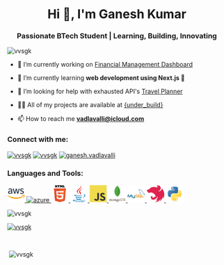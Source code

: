 <h1 align="center">Hi 👋, I'm Ganesh Kumar</h1>
<h3 align="center">Passionate BTech Student | Learning, Building, Innovating</h3>

<p align="left"> <img src="https://komarev.com/ghpvc/?username=vvsgk&label=Profile%20views&color=0e75b6&style=flat" alt="vvsgk" /> </p>

- 🔭 I’m currently working on [Financial Management Dashboard](https://vvsgk.github.io/fmd/)

- 🌱 I’m currently learning **web development using Next.js 🚀**

- 🤝 I’m looking for help with exhausted API's [Travel Planner](https://vvsgk.github.io/TravelPlanner/)

- 👨‍💻 All of my projects are available at [{under_build}]({under_build})

- 📫 How to reach me **vadlavalli@icloud.com**

<h3 align="left">Connect with me:</h3>
<p align="left">
<a href="https://twitter.com/vvsgk" target="blank"><img align="center" src="https://raw.githubusercontent.com/rahuldkjain/github-profile-readme-generator/master/src/images/icons/Social/twitter.svg" alt="vvsgk" height="30" width="40" /></a>
<a href="https://linkedin.com/in/vvsgk" target="blank"><img align="center" src="https://raw.githubusercontent.com/rahuldkjain/github-profile-readme-generator/master/src/images/icons/Social/linked-in-alt.svg" alt="vvsgk" height="30" width="40" /></a>
<a href="https://instagram.com/ganesh.vadlavalli" target="blank"><img align="center" src="https://raw.githubusercontent.com/rahuldkjain/github-profile-readme-generator/master/src/images/icons/Social/instagram.svg" alt="ganesh.vadlavalli" height="30" width="40" /></a>
</p>

<h3 align="left">Languages and Tools:</h3>
<p align="left"> <a href="https://aws.amazon.com" target="_blank" rel="noreferrer"> <img src="https://raw.githubusercontent.com/devicons/devicon/master/icons/amazonwebservices/amazonwebservices-original-wordmark.svg" alt="aws" width="40" height="40"/> </a> <a href="https://azure.microsoft.com/en-in/" target="_blank" rel="noreferrer"> <img src="https://www.vectorlogo.zone/logos/microsoft_azure/microsoft_azure-icon.svg" alt="azure" width="40" height="40"/> </a> <a href="https://www.w3.org/html/" target="_blank" rel="noreferrer"> <img src="https://raw.githubusercontent.com/devicons/devicon/master/icons/html5/html5-original-wordmark.svg" alt="html5" width="40" height="40"/> </a> <a href="https://www.java.com" target="_blank" rel="noreferrer"> <img src="https://raw.githubusercontent.com/devicons/devicon/master/icons/java/java-original.svg" alt="java" width="40" height="40"/> </a> <a href="https://developer.mozilla.org/en-US/docs/Web/JavaScript" target="_blank" rel="noreferrer"> <img src="https://raw.githubusercontent.com/devicons/devicon/master/icons/javascript/javascript-original.svg" alt="javascript" width="40" height="40"/> </a> <a href="https://www.mongodb.com/" target="_blank" rel="noreferrer"> <img src="https://raw.githubusercontent.com/devicons/devicon/master/icons/mongodb/mongodb-original-wordmark.svg" alt="mongodb" width="40" height="40"/> </a> <a href="https://www.mysql.com/" target="_blank" rel="noreferrer"> <img src="https://raw.githubusercontent.com/devicons/devicon/master/icons/mysql/mysql-original-wordmark.svg" alt="mysql" width="40" height="40"/> </a> <a href="https://nestjs.com/" target="_blank" rel="noreferrer"> <img src="https://raw.githubusercontent.com/devicons/devicon/master/icons/nestjs/nestjs-plain.svg" alt="nestjs" width="40" height="40"/> </a> <a href="https://www.python.org" target="_blank" rel="noreferrer"> <img src="https://raw.githubusercontent.com/devicons/devicon/master/icons/python/python-original.svg" alt="python" width="40" height="40"/> </a> </p>

<p><img align="left" src="https://github-readme-stats.vercel.app/api/top-langs?username=vvsgk&show_icons=true&locale=en&layout=compact" alt="vvsgk" /></p><br>
<p align="left"> <a href="https://github.com/ryo-ma/github-profile-trophy"><img src="https://github-profile-trophy.vercel.app/?username=vvsgk" alt="vvsgk" /></a> </p><br>

<p>&nbsp;<img align="center" src="https://github-readme-stats.vercel.app/api?username=vvsgk&show_icons=true&locale=en" alt="vvsgk" /></p>
